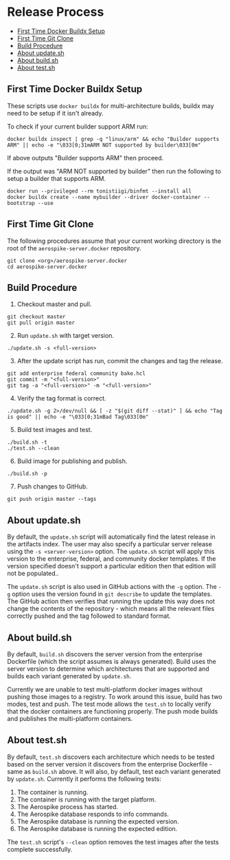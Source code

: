 # Release Process

* [First Time Docker Buildx Setup](#first-time-docker-buildx-setup)
* [First Time Git Clone](#first-time-git-clone)
* [Build Procedure](#build-procedure)
* [About update.sh](#about-updatesh)
* [About build.sh](#about-buildsh)
* [About test.sh](#about-testsh)

## First Time Docker Buildx Setup

These scripts use `docker buildx` for multi-architecture builds, buildx may need
to be setup if it isn't already.

To check if your current builder support ARM run:

```shell
docker buildx inspect | grep -q "linux/arm" && echo "Builder supports ARM" || echo -e "\033[0;31mARM NOT supported by builder\033[0m"
```

If above outputs "Builder supports ARM" then proceed.

If the output was "ARM NOT supported by builder" then run the following to setup
a builder that supports ARM.

```shell
docker run --privileged --rm tonistiigi/binfmt --install all 
docker buildx create --name mybuilder --driver docker-container --bootstrap --use
```

## First Time Git Clone

The following procedures assume that your current working directory is the root
of the `aerospike-server.docker` repository.

```shell
git clone <org>/aerospike-server.docker
cd aerospike-server.docker
```

## Build Procedure

1. Checkout master and pull.

  ```shell
  git checkout master
  git pull origin master
  ```

2. Run `update.sh` with target version.

  ```shell
  ./update.sh -s <full-version>
  ```

3. After the update script has run, commit the changes and tag the release.

  ```shell
  git add enterprise federal community bake.hcl
  git commit -m "<full-version>"
  git tag -a "<full-version>" -m "<full-version>"
  ```

4. Verify the tag format is correct.
  
  ```shell
  ./update.sh -g 2>/dev/null && [ -z "$(git diff --stat)" ] && echo "Tag is good" || echo -e "\033[0;31mBad Tag\033[0m"
  ```

5. Build test images and test.

  ```shell
  ./build.sh -t
  ./test.sh --clean
  ```

6. Build image for publishing and publish.

  ```shell
  ./build.sh -p
  ```

7. Push changes to GitHub.

  ```shell
  git push origin master --tags
  ```

## About update.sh

By default, the `update.sh` script will automatically find the latest release in
the artifacts index. The user may also specify a particular server release using
the `-s <server-version>` option. The `update.sh` script will apply this version
to the enterprise, federal, and community docker templates. If the version
specified doesn't support a particular edition then that edition will not
be populated..

The `update.sh` script is also used in GitHub actions with the `-g` option. The
`-g` option uses the version found in `git describe` to update the templates.
The GitHub action then verifies that running the update this way does not change
the contents of the repository - which means all the relevant files correctly
pushed and the tag followed to standard format.

## About build.sh

By default, `build.sh` discovers the server version from the enterprise
Dockerfile (which the script assumes is always generated). Build uses the server
version to determine which architectures that are supported and builds each
variant generated by `update.sh`.

Currently we are unable to test multi-platform docker images without pushing
those images to a registry. To work around this issue, build has two modes, test
and push. The test mode allows the `test.sh` to locally verify that the docker
containers are functioning properly. The push mode builds and publishes the
multi-platform containers.

## About test.sh

By default, `test.sh` discovers each architecture which needs to be tested based
on the server version it discovers from the enterprise Dockerfile - same as
`build.sh` above. It will also, by default, test each variant generated by
`update.sh`. Currently it performs the following tests:

1. The container is running.
2. The container is running with the target platform.
3. The Aerospike process has started.
4. The Aerospike database responds to info commands.
5. The Aerospike database is running the expected version.
6. The Aerospike database is running the expected edition.

The `test.sh` script's `--clean` option removes the test images after the tests
complete successfully.
